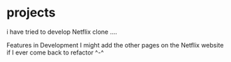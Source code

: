 # projects
i have tried to develop Netflix clone ....



Features in Development
I might add the other pages on the Netflix website if I ever come back to refactor ^-^
